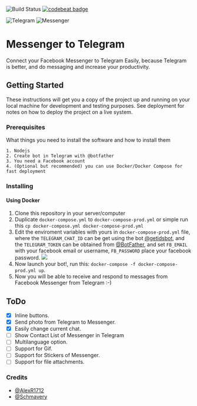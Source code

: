![Build Status](https://gitlab.com/AlexR1712/messenger-to-telegram/badges/master/build.svg "CI Status")
[![codebeat badge](https://codebeat.co/badges/80259535-4aa4-42fe-a874-89113ddb6d84)](https://codebeat.co/projects/github-com-alexr1712-messenger-to-telegram-master)

![Telegram](http://i.imgur.com/CGGLXFF.png)
![Messenger](http://i.imgur.com/VyvJz33.png)

# Messenger to Telegram

Connect your Facebook Messenger to Telegram Easily, because Telegram is better, and do messaging and increase your productivity.

## Getting Started

These instructions will get you a copy of the project up and running on your local machine for development and testing purposes. See deployment for notes on how to deploy the project on a live system.

### Prerequisites

What things you need to install the software and how to install them

```
1. Nodejs
2. Create bot in Telegram with @botfather
3. You need a Facebook account
4. (Optional but recommended) you can use Docker/Docker Compose for fast deployment
```

### Installing

#### Using Docker

1. Clone this repository in your server/computer
2. Duplicate `docker-compose.yml` to `docker-compose-prod.yml` or simple run this `cp docker-compose.yml docker-compose-prod.yml`
3. Edit the enviroment variables with yours in `docker-compose-prod.yml` file, where the `TELEGRAM_CHAT_ID` can be get using the bot [@getidsbot](https://t.me/getidsbot), and the `TELEGRAM_TOKEN` can be obtained from [@BotFather](https://t.me/BotFather), and set `FB_EMAIL` with your facebook email or username, `FB_PASSWORD` place your facebook password.
![](https://k60.kn3.net/5/0/D/D/7/0/E31.png)
4. Now launch your bot!, run this: `docker-compose -f docker-compose-prod.yml up`.
5. Now you will be able to receive and respond to messages from Facebook Messenger from Telegram :-)


## ToDo
- [x] Inline buttons.
- [x] Send photo from Telegram to Messenger.
- [x] Easily change current chat.
- [ ] Show Contact List of Messenger in Telegram
- [ ] Multilanguage option.
- [ ] Support for Gif.
- [ ] Support for Stickers of Messenger.
- [ ] Support for file attachments.

### Credits
- [@AlexR1712](https://github.com/AlexR1712)
- [@Schmavery](https://github.com/Schmavery)
